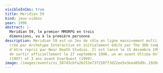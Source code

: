 ```yaml
---
visibleInCms: true
title: Meridian 59
kind: jeux-videos
year: 1996
abstract: |-
  Meridian 59, le premier MMORPG en trois
  dimensions, vu à la première personne
description: Meridian 59 est un Jeu de rôle en ligne massivement multijoueur
  créé par Archetype Interactive et initialement édité par The 3DO Company avant
  d'être repris par Near Death Studios. Il est lancé le 15 décembre 1995 avant
  de sortir officiellement le 27 septembre 1996, un an avant Ultima Online
  (1997) et 3 ans avant EverQuest (1999).
image: /images/events/ss_58743cbfa26253e73f258ff3d22ee5e3eea85d9c.1920x1080.jpg
---
```


